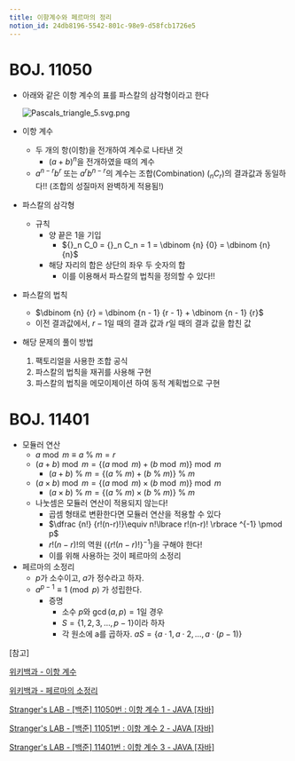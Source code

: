 ```yaml
---
title: 이항계수와 페르마의 정리
notion_id: 24db8196-5542-801c-98e9-d58fcb1726e5
---
```

  
# BOJ. 11050  
  
- 아래와 같은 이항 계수의 표를 파스칼의 삼각형이라고 한다  
  
    ![Pascals_triangle_5.svg.png](https://prod-files-secure.s3.us-west-2.amazonaws.com/ee9cb3f6-9bac-463c-ac07-0442097183e8/67dbf580-7a07-485d-ae36-3de4a6a96e17/Pascals_triangle_5.svg.png?X-Amz-Algorithm=AWS4-HMAC-SHA256&X-Amz-Content-Sha256=UNSIGNED-PAYLOAD&X-Amz-Credential=ASIAZI2LB466RLXQDKTQ%2F20250830%2Fus-west-2%2Fs3%2Faws4_request&X-Amz-Date=20250830T011106Z&X-Amz-Expires=3600&X-Amz-Security-Token=IQoJb3JpZ2luX2VjEHAaCXVzLXdlc3QtMiJHMEUCIDUXlYmtpnMJz%2FMwzbv2Wi3BM6oZYED%2BFu4TF9sLv4CxAiEAx2N94uWM30Y16LML2V5d05Mv%2Ba35bk75ErkPAw5zy50qiAQIyf%2F%2F%2F%2F%2F%2F%2F%2F%2F%2FARAAGgw2Mzc0MjMxODM4MDUiDJtBWeppQ9UbpKiYgyrcA%2BHOsiSwGC5xzAKmoLo2%2Fw3Km038UlUP7J8GQcGaDFsoy%2BSRTPbJ3Gh0k8Aes2q8Qta%2BY3s1XB8gbqDUe2mTnMgwT5lOPP%2FgRCgljExZBb43ghA9aRzkP%2Fecb4dKWueLJ6Utb9LF9B%2F7JTU3sSThXv6knXfUyY6YsZLomfqQryc5bo2ZQlOy9cGEEyXH%2Fmi0sXK9wWNvKMrIeGwcQ7I5MX8HF8Vdj7%2F%2BtguKBpd8ewHGb%2FecscqpR%2BPrA6nCwVh1bd2s9MOffcReUIr%2B24PHI%2FXTsERqrnNW5nPSNiQZlp%2FJQ2BjgNHmNmSmGWxIZgV5trX%2FJrbqdg7vBp4KG0LzHF7cnjA0NAZTys88qI54moBRw%2B4wvjFDkCQNEDDjoYZFsEJC5CU4HyGK8u41BbhhUENJ0dOCh9zmU0%2FSZpGqKZYyMI3nZg2ZVKVPZPkm9LopzOqPcdf5n1f0%2BOEqGlC%2BcARdCBT1DFxvjw6Byy%2FNEigI6SzBeeSRa8DbxAOjvI%2F3VGvuBHIGdMhPWuKJ04Ezgb%2BJUJvxJMMiSv5tIrhzqvtfwFsE0HNHi4Dk6QKq%2Fj8%2FBCmRBzKO4GkRA8ciKVehyIVYtj5COqDyymgkTZmCPiW9cQJ6AKnN7bhfvZ%2BWMJX7yMUGOqUBfGSgWUmPCLTV5P6xO1JpwSe5EwEJ5yD8QCtcaqmMdG8hiqvmRZ%2FKYQt2rWQusvSSHzmAF6h37LOjK8NwQIjJoS5NgelW82Upkz2cSztIRjANU%2BdtV4DuwnK6RkD7NPS0VkuSDKdqPndV1t%2FhXRTOpeUTRNbO0DCTm4ETEjq3%2BoaHHqQIGkPzgJVYeRzf9rDdkQKOYUcavOp2Yt8WuDjhR25HbOWM&X-Amz-Signature=e2e0d0534c3a2269059f0dbe50a3117585fe743c7441bbdd7fc443105ce544da&X-Amz-SignedHeaders=host&x-amz-checksum-mode=ENABLED&x-id=GetObject)  
  
- 이항 계수  
    - 두 개의 항(이항)을 전개하여 계수로 나타낸 것  
        - $(a+b)^n$을 전개하였을 때의 계수  
    - $a^{n-r}b^r$ 또는 $a^rb^{n-r}$의 계수는 조합(Combination) (${}_nC_r$)의 결과값과 동일하다!! (조합의 성질마저 완벽하게 적용됨!)  
- 파스칼의 삼각형  
    - 규칙  
        - 양 끝은 1을 기입  
            - ${}_n C_0 = {}_n C_n = 1 = \dbinom {n} {0} = \dbinom {n} {n}$  
        - 해당 자리의 합은 상단의 좌우 두 숫자의 합  
            - 이를 이용해서 파스칼의 법칙을 정의할 수 있다!!  
- 파스칼의 법칙  
    - $\dbinom {n} {r} = \dbinom {n - 1} {r  - 1} + \dbinom {n - 1} {r}$  
    - 이전 결과값에서, $r-1$일 때의 결과 값과 $r$일 때의 결과 값을 합친 값  
- 해당 문제의 풀이 방법  
    1. 팩토리얼을 사용한 조합 공식  
    2. 파스칼의 법칙을 재귀를 사용해 구현  
    3. 파스칼의 법칙을 메모이제이션 하여 동적 계획법으로 구현  
  
# BOJ. 11401  
  
- 모듈러 연산  
    - $a \bmod m \equiv a \ \% \ m = r$  
    - $(a + b) \bmod m = \lbrace (a \bmod m) + (b \bmod m) \rbrace \bmod m$  
        - $(a + b) \ \% \ m = \lbrace (a \ \% \ m) + (b \ \% \ m) \rbrace \ \% \ m$  
    - $(a \times b) \bmod m = \lbrace (a \bmod m) \times (b \bmod m) \rbrace \bmod m$  
        - $(a \times b) \ \% \ m = \lbrace (a \ \% \ m) \times (b \ \% \ m) \rbrace \ \% \ m$  
    - 나눗셈은 모듈러 연산이 적용되지 않는다!  
        - 곱셈 형태로 변환한다면 모듈러 연산을 적용할 수 있다  
        - $\dfrac {n!} {r!(n-r)!}\equiv n!\lbrace r!(n-r)! \rbrace ^{-1} \pmod p$  
        - $r!(n-r)!$의 역원 ($\lbrace r!(n-r)! \rbrace ^ {-1}$)을 구해야 한다!  
        - 이를 위해 사용하는 것이 페르마의 소정리  
- 페르마의 소정리  
    - $p$가 소수이고, $a$가 정수라고 하자.  
    - $a^{p-1} \equiv 1 \pmod p$ 가 성립한다.  
        - 증명  
            - 소수 $p$와 $\gcd(a, p) = 1$일 경우  
            - $S = \lbrace 1,2,3,\dots, p-1 \rbrace$이라 하자  
            - 각 원소에 a를 곱하자. $aS = \lbrace a \cdot 1, a \cdot 2, \dots, a \cdot (p-1) \rbrace$  
  
[참고]  
  
  
[위키백과 - 이항 계수](https://ko.wikipedia.org/wiki/%EC%9D%B4%ED%95%AD_%EA%B3%84%EC%88%98)  
  
  
[위키백과 - 페르마의 소정리](https://ko.wikipedia.org/wiki/%ED%8E%98%EB%A5%B4%EB%A7%88%EC%9D%98_%EC%86%8C%EC%A0%95%EB%A6%AC)  
  
  
[Stranger's LAB - [백준] 11050번 : 이항 계수 1 - JAVA [자바]](https://st-lab.tistory.com/159)  
  
  
[Stranger's LAB - [백준] 11051번 : 이항 계수 2 - JAVA [자바]](https://st-lab.tistory.com/162)  
  
  
[Stranger's LAB - [백준] 11401번 : 이항 계수 3 - JAVA [자바]](https://st-lab.tistory.com/241)  
  
